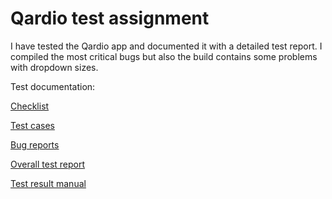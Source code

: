 # Qardio test assignment

I have tested the Qardio app and documented it with a detailed test report. 
I compiled the most critical bugs but also the build contains some problems with dropdown sizes.

Test documentation:

[Checklist](https://github.com/irinaBerendeeva87/qardio-test-assignment/blob/master/checklist.md)

[Test cases](https://github.com/irinaBerendeeva87/qardio-test-assignment/blob/master/test_cases.md)

[Bug reports](https://github.com/irinaBerendeeva87/qardio-test-assignment/blob/master/bug_reports.md)

[Overall test report](https://github.com/irinaBerendeeva87/qardio-test-assignment/blob/master/overall_test_report.md)

[Test result manual](https://github.com/irinaBerendeeva87/qardio-test-assignment/blob/master/test_result_manual.md)
